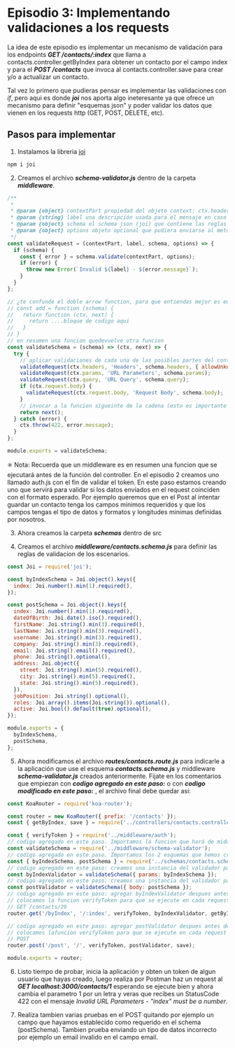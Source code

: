 # Episodio 3: Implementando validaciones a los requests

La idea de este episodio es implementar un mecanismo de validación para los endpoints ***GET /contacts/:index*** que llama a contacts.controller.getByIndex para obtener un contacto por el campo index y para el ***POST /contacts*** que invoca al contacts.controller.save para crear y/o a actualizar un contacto.

Tal vez lo primero que pudieras pensar es implementar las validaciones con *if*, pero aqui es donde ***joi*** nos aporta algo ineteresante ya que ofrece un mecanismo para definir "esquemas json" y poder validar los datos que vienen en los requests http (GET, POST, DELETE, etc).

## Pasos para implementar

1. Instalamos la libreria [joi](https://www.npmjs.com/package/joi)

```bash
npm i joi
```

2. Creamos el archivo ***schema-validator.js*** dentro de la carpeta ***middleware***.

```javascript
/**
 *
 * @param {object} contextPart propiedad del objeto context: ctx.headers | ctx.params | ctx.query | ctx.request.body
 * @param {string} label una descripción usada para el mensaje en caso de error
 * @param {object} schema el schema json (joi) que contiene las reglas de validacion, contiene un metodo validate
 * @param {object} options objeto opcional que pudiera enviarse al metodo shcema.validate
 */
const validateRequest = (contextPart, label, schema, options) => {
  if (schema) {
    const { error } = schema.validate(contextPart, options);
    if (error) {
      throw new Error(`Invalid ${label} - ${error.message}`);
    }
  }
};

// ¿te confunde el doble arrow function, para que entiendas mejor es equivalente al siguiente ejemplo:
// const add = function (schema) {
//   return function (ctx, next) {
//     return ....bloque de codigo aqui
//   }
// }
// en resumen una funcion quedevuelve otra funcion
const validateSchema = (schema) => (ctx, next) => {
  try {
    // aplicar validaciones de cada una de las posibles partes del contexto del request
    validateRequest(ctx.headers, 'Headers', schema.headers, { allowUnknown: true });
    validateRequest(ctx.params, 'URL Parameters', schema.params);
    validateRequest(ctx.query, 'URL Query', schema.query);
    if (ctx.request.body) {
      validateRequest(ctx.request.body, 'Request Body', schema.body);
    }
    // invocar a la funcion sigueinte de la cadena (esto es importante en el cocepto de un middleware, porque son funciones previas que se ejecutan antes de llamar al metodo del controlador)
    return next();
  } catch (error) {
    ctx.throw(422, error.message);
  }
};

module.exports = validateSchema;
```

:eight_spoked_asterisk: Nota: Recuerda que un middleware es en resumen una funcion que se ejecutará antes de la función del controller. En el episodio 2 creamos uno llamado auth.js con el fin de validar el token. En este paso estamos creando uno que servirá para validar si los datos enviados en el request coinciden con el formato esperado. Por ejemplo queremos que en el Post al intentar guardar un contacto tenga los campos minimos requeridos y que los campos tengas el tipo de datos y formatos y longitudes minimas definidas por nosotros.

3. Ahora creamos la carpeta ***schemas*** dentro de src

4. Creamos el archivo ***middleware/contacts.schema.js*** para definir las reglas de validacion de los escenarios.

```javascript
const Joi = require('joi');

const byIndexSchema = Joi.object().keys({
  index: Joi.number().min(1).required(),
});

const postSchema = Joi.object().keys({
  index: Joi.number().min(1).required(),
  dateOfBirth: Joi.date().iso().required(),
  firstName: Joi.string().min(3).required(),
  lastName: Joi.string().min(3).required(),
  username: Joi.string().min(3).required(),
  company: Joi.string().min(3).required(),
  email: Joi.string().email().required(),
  phone: Joi.string().optional(),
  address: Joi.object({
    street: Joi.string().min(5).required(),
    city: Joi.string().min(5).required(),
    state: Joi.string().min(5).required(),
  }),
  jobPosition: Joi.string().optional(),
  roles: Joi.array().items(Joi.string()).optional(),
  active: Joi.bool().default(true).optional(),
});

module.exports = {
  byIndexSchema,
  postSchema,
};
```

5. Ahora modificamos el archivo ***routes/contacts.route.js*** para indicarle a la aplicación que use el esquema ***contacts.schema.js*** y middleware ***schema-validator.js*** creados anteriormente. Fijate en los comentarios que empiezan con ***codigo agregado en este paso:*** o con ***codigo modificado en este paso:*** , el archivo final debe quedar asi:

```javascript
const KoaRouter = require('koa-router');

const router = new KoaRouter({ prefix: '/contacts' });
const { getByIndex, save } = require('../controllers/contacts.controller');

const { verifyToken } = require('../middleware/auth');
// codigo agregado en este paso. Importamos la funcion que hará de middleware para validar los esquemas
const validateSchema = require('../middleware/schema-validator');
// codigo agregado en este paso. Importamos los 2 esquemas que hemos creados para los 2 endpoints de contacts
const { byIndexSchema, postSchema } = require('../schemas/contacts.schema');
// codigo agregado en este paso: creamos una instancia del validador pasandole la parte del request que queremos validar en este caso (params) y el esquema apropiado. Recuerda que depende de la necesidad eso que aqui llamamos la parte de con contexto es en realidad donde vienen los datos en el request, por ejemplo: params, query (query string), body, header.
const byIndexValidator = validateSchema({ params: byIndexSchema });
// codigo agregado en este paso: creamos una instancia del validador pasandole la parte del request que queremos validar en este caso (body) y el esquema apropiado
const postValidator = validateSchema({ body: postSchema });
// codigo agregado en este paso: agregar byIndexValidator despues antes de llamar a la funcion del controller.
// colocamos la funcion verifyToken para que se ejecute en cada request antes de invocar a la funcion del controllador
// GET /contacts/29
router.get('/byIndex', '/:index', verifyToken, byIndexValidator, getByIndex);

// codigo agregado en este paso: agregar postValidator despues antes de llamar a la funcion del controller.
// colocamos lafuncion verifyToken para que se ejecute en cada request antes de invocar a la funcion del controllador
// POST
router.post('/post', '/', verifyToken, postValidator, save);

module.exports = router;
```

6. Listo tiempo de probar, inicia la aplicación y obten un token de algun usuario que hayas creado, luego realiza por Postman haz un request al ***GET localhost:3000/contacts/1*** esperando se ejecute bien y ahora cambia el parametro 1 por un letra y veras que recibes un StatusCode 422 con el mensaje *Invalid URL Parameters - "index" must be a number*.

7. Realiza tambien varias pruebas en el POST quitando por ejemplo un campo que hayamos establecido como requerido en el schema (postSchema). Tambien prueba enviando un tipo de datos incorrecto por ejemplo un email invalido en el campo email.
